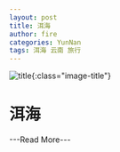 ```yaml
---
layout: post
title: 洱海
author: fire
categories: YunNan 
tags: 洱海 云南 旅行
---
```


![title](//image.sideproject.cn/title/title_113.jpg){:class="image-title"}

洱海
===


---Read More---
